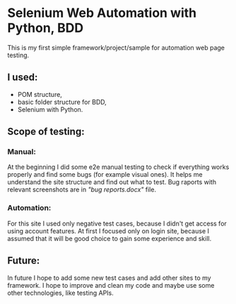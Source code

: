 # Selenium Web Automation with Python, BDD
This is my first simple framework/project/sample for automation web page testing. 
## I used:
- POM structure,
- basic folder structure for BDD,
- Selenium with Python.

## Scope of testing:
### Manual:
At the beginning I did some e2e manual testing to check if everything works properly and find some bugs (for example visual ones). It helps me understand the site structure and find out what to test.
Bug raports with relevant screenshots are in *"bug reports.docx"* file.

### Automation:
For this site I used only negative test cases, because I didn't get access for using account features. At first I focused only on login site, because I assumed that it will be good choice to gain some experience and skill.

## Future:
In future I hope to add some new test cases and add other sites to my framework. I hope to improve and clean my code and maybe use some other technologies, like testing APIs. 
